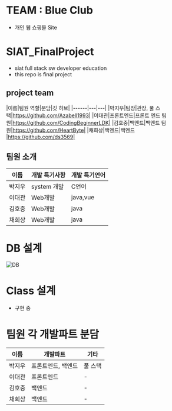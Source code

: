 # TEAM : Blue Club
- 개인 웹 쇼핑몰 Site

# SIAT_FinalProject
- siat full stack sw developer education
- this repo is final project 

## project team
|이름|팀원 역할|분담|깃 허브|
|------|---|---|
|박지우|팀장|관장, 풀 스택|https://github.com/Azabell1993|
|이대관|프론트엔드|프론트 엔드 팀원|https://github.com/CodingBeginnerLDK|
|김호중|백엔드|백엔드 팀원|https://github.com/HeartByte|
|채희상|백엔드|백엔드 |https://github.com/ds3569|
## 팀원 소개
|이름|개발 특기사항|개발 특기언어|
|------|---|---|
|박지우|system 개발|C언어|
|이대관|Web개발|java,vue|
|김호중|Web개발|java|
|채희상|Web개발|java|

# DB 설계
![DB](https://user-images.githubusercontent.com/75885992/177923822-d4089267-5d6e-4448-8d25-7dd9e84974c9.png)

# Class 설계
- 구현 중

# 팀원 각 개발파트 분담
|이름|개발파트|기타|
|------|---|---|
|박지우|프론트엔드, 백엔드|풀 스택|
|이대관|프론트엔드|-|
|김호중|백엔드|-|
|채희상|백엔드|-|
